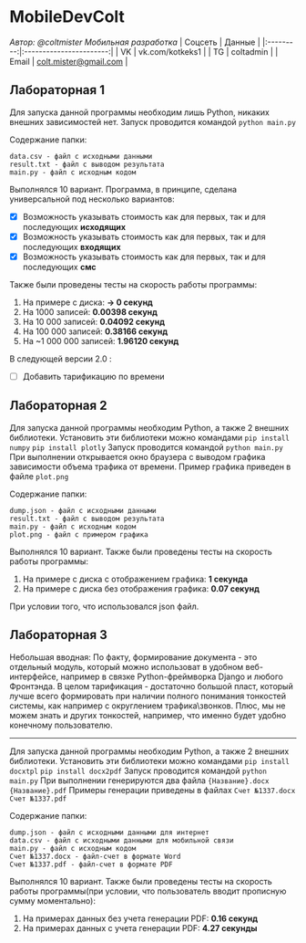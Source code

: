 # MobileDevColt

_Автор: @coltmister Мобильная разработка_
| Соцсеть | Данные |
|:---------:|:-----------------------:|
| VK | vk.com/kotkeks1 |
| TG | coltadmin |
| Email | colt.mister@gmail.com |

## Лабораторная 1

Для запуска данной программы необходим лишь Python, никаких внешних зависимостей нет.
Запуск проводится командой `python main.py`

Содержание папки:

```
data.csv - файл с исходными данными
result.txt - файл с выводом результата
main.py - файл с исходным кодом
```

Выполнялся 10 вариант. Программа, в принципе, сделана универсальной под несколько вариантов:

- [x] Возможность указывать стоимость как для первых, так и для последующих **исходящих**
- [x] Возможность указывать стоимость как для первых, так и для последующих **входящих**
- [x] Возможность указывать стоимость как для первых, так и для последующих **смс**

Также были проведены тесты на скорость работы программы:

1. На примере с диска: **-> 0 секунд**
2. На 1000 записей: **0.00398 секунд**
3. На 10 000 записей: **0.04092 секунд**
4. На 100 000 записей: **0.38166 секунд**
5. На ~1 000 000 записей: **1.96120 секунд**

В следующей версии 2.0 :

- [ ] Добавить тарификацию по времени

## Лабораторная 2

Для запуска данной программы необходим Python, а также 2 внешних библиотеки.
Установить эти библиотеки можно командами
`pip install numpy`
`pip install plotly`
Запуск проводится командой `python main.py`
При выполнении открывается окно браузера с выводом графика зависимости объема трафика от времени.
Пример графика приведен в файле `plot.png`

Содержание папки:

```
dump.json - файл с исходными данными
result.txt - файл с выводом результата
main.py - файл с исходным кодом
plot.png - файл с примером графика
```

Выполнялся 10 вариант.
Также были проведены тесты на скорость работы программы:

1. На примере с диска с отображением графика: **1 секунда**
2. На примере с диска без отображения графика: **0.07 секунд**

При условии того, что использовался json файл.

## Лабораторная 3

Небольшая вводная:
По факту, формирование документа - это отдельный модуль, который можно использоват в удобном веб-интерфейсе, например в связке Python-фреймворка Django и любого Фронтэнда.
В целом тарификация - достаточно большой пласт, который лучше всего формировать при наличии полного понимания тонкостей системы, как например с округлением трафика\звонков. Плюс, мы не можем знать и других тонкостей, например, что именно будет удобно конечному пользователю.

---

Для запуска данной программы необходим Python, а также 2 внешних библиотеки.
Установить эти библиотеки можно командами
`pip install docxtpl`
`pip install docx2pdf`
Запуск проводится командой `python main.py`
При выполнении генерируются два файла
`{Название}.docx`
`{Название}.pdf`
Примеры генерации приведены в файлах
`Счет №1337.docx`
`Счет №1337.pdf`

Содержание папки:

```
dump.json - файл с исходными данными для интернет
data.csv - файл с исходными данными для мобильной связи
main.py - файл с исходным кодом
Счет №1337.docx - файл-счет в формате Word
Счет №1337.pdf - файл-счет в формате PDF
```

Выполнялся 10 вариант.
Также были проведены тесты на скорость работы программы(при условии, что пользователь вводит прописную сумму моментально):

1. На примерах данных без учета генерации PDF: **0.16 секунд**
2. На примерах данных c учета генерации PDF: **4.27 секунды**
